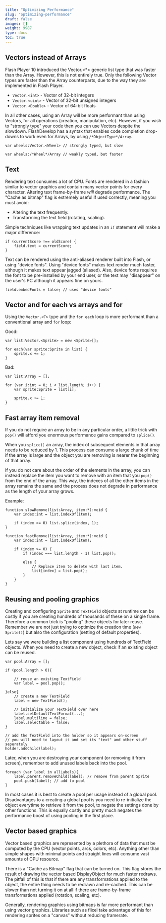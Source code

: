 ```yaml
---
title: "Optimizing Performance"
slug: "optimizing-performance"
draft: false
images: []
weight: 9987
type: docs
toc: true
---
```


## Vectors instead of Arrays
Flash Player 10 introduced the Vector.<*> generic list type that was faster than the Array. However, this is not entirely true. Only the following Vector types are faster than the Array counterparts, due to the way they are implemented in Flash Player.

- `Vector.<int>` - Vector of 32-bit integers
- `Vector.<uint>` - Vector of 32-bit unsigned integers
- `Vector.<Double>` - Vector of 64-bit floats

In all other cases, using an Array will be more performant than using Vectors, for all operations (creation, manipulation, etc). However, if you wish to "strongly type" your code then you can use Vectors despite the slowdown. FlashDevelop has a syntax that enables code completion drop-downs to work even for Arrays, by using `/*ObjectType*/Array`.


    var wheels:Vector.<Wheel> // strongly typed, but slow

    var wheels:/*Wheel*/Array // weakly typed, but faster

## Text
Rendering text consumes a lot of CPU. Fonts are rendered in a fashion similar to vector graphics and contain many vector points for every character. Altering text frame-by-frame *will* degrade performance. The "Cache as bitmap" flag is extremely useful if used correctly, meaning you must avoid:

* Altering the text frequently.
* Transforming the text field (rotating, scaling).

Simple techniques like wrapping text updates in an `if` statement will make a major difference:

    if (currentScore !== oldScore) {
        field.text = currentScore;
    }

Text can be rendered using the anti-aliased renderer built into Flash, or using "device fonts". Using "device fonts" makes text render much faster, although it makes text appear jagged (aliased). Also, device fonts requires the font to be pre-installed by your end user, or the text may "disappear" on the user's PC although it appears fine on yours.

    field.embedFonts = false; // uses "device fonts"

## Vector and for each vs arrays and for
Using the `Vector.<T>` type and the `for each` loop is more performant than a conventional array and `for` loop:

Good:

    var list:Vector.<Sprite> = new <Sprite>[];

    for each(var sprite:Sprite in list) {
        sprite.x += 1;
    }

Bad:

    var list:Array = [];
    
    for (var i:int = 0; i < list.length; i++) {
        var sprite:Sprite = list[i];

        sprite.x += 1;
    }

## Fast array item removal
If you do not require an array to be in any particular order, a little trick with `pop()` will afford you enormous performance gains compared to `splice()`.

When you `splice()` an array, the index of subsequent elements in that array needs to be reduced by 1. This process can consume a large chunk of time if the array is large and the object you are removing is nearer the beginning of that array.

If you do not care about the order of the elements in the array, you can instead replace the item you want to remove with an item that you `pop()` from the end of the array. This way, the indexes of all the other items in the array remains the same and the process does not degrade in performance as the length of your array grows.

Example:

    function slowRemove(list:Array, item:*):void {
        var index:int = list.indexOf(item);
        
        if (index >= 0) list.splice(index, 1);
    }

    function fastRemove(list:Array, item:*):void {
        var index:int = list.indexOf(item);

        if (index >= 0) {
            if (index === list.length - 1) list.pop();

            else {
                // Replace item to delete with last item.
                list[index] = list.pop();
            }
        }
    }

## Reusing and pooling graphics
Creating and configuring `Sprite` and `TextField` objects at runtime can be costly if you are creating hundreds of thousands of these on a single frame. Therefore a common trick is "pooling" these objects for later reuse. Remember we are not just trying to optimize the creation time (`new Sprite()`) but also the configuration (setting of default properties).

Lets say we were building a list component using hundreds of TextField objects. When you need to create a new object, check if an existing object can be reused. 

    var pool:Array = [];

    if (pool.length > 0){

        // reuse an existing TextField
        var label = pool.pop();

    }else{
        // create a new TextField
        label = new TextField();
        
        // initialize your TextField over here
        label.setDefaultTextFormat(...);
        label.multiline = false;
        label.selectable = false;
    }

    // add the TextField into the holder so it appears on-screen
    // you will need to layout it and set its "text" and other stuff seperately
    holder.addChild(label);

Later, when you are destroying your component (or removing it from screen), remember to add unused labels back into the pool.

    foreach (var label in allLabels){
        label.parent.removeChild(label); // remove from parent Sprite
        pool.push(label); // add to pool
    }

In most cases it is best to create a pool per usage instead of a global pool. Disadvantages to a creating a global pool is you need to re-initialize the object everytime to retrieve it from the pool, to negate the settings done by other functions. This is equally costly and pretty much negates the performance boost of using pooling in the first place.

## Vector based graphics
Vector based graphics are represented by a plethora of data that must be computed by the CPU (vector points, arcs, colors, etc). Anything other than simple shapes with minimal points and straight lines will consume vast amounts of CPU resource.

There is a "Cache as Bitmap" flag that can be turned on. This flag stores the result of drawing the vector based DisplayObject for much faster redraws. The pitfall of this is that if there are any transformations applied to the object, the entire thing needs to be redrawn and re-cached. This can be slower than not turning it on at all if there are frame-by-frame transformations applied (rotation, scaling, etc).

Generally, rendering graphics using bitmaps is far more performant than using vector graphics. Libraries such as flixel take advantage of this for rendering sprites on a "canvas" without reducing framerate.

